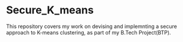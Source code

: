 # Secure_K_means
This repository covers my work on devising and  implemnting a secure approach to K-means clustering, as part of my B.Tech Project(BTP). 
